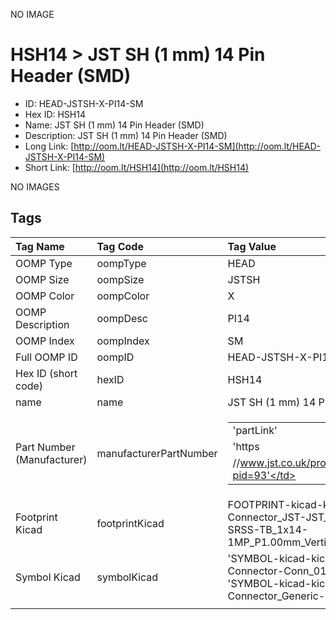 


  
NO IMAGE  
# HSH14 > JST SH (1 mm) 14 Pin Header (SMD)

- ID: HEAD-JSTSH-X-PI14-SM
- Hex ID: HSH14
- Name: JST SH (1 mm) 14 Pin Header (SMD)
- Description: JST SH (1 mm) 14 Pin Header (SMD)
- Long Link: [http://oom.lt/HEAD-JSTSH-X-PI14-SM](http://oom.lt/HEAD-JSTSH-X-PI14-SM)
- Short Link: [http://oom.lt/HSH14](http://oom.lt/HSH14)
  
NO IMAGES  
## Tags
  

|Tag Name|Tag Code|Tag Value|
| :--- | :--- | :--- |
|OOMP Type|oompType|HEAD|
|OOMP Size|oompSize|JSTSH|
|OOMP Color|oompColor|X|
|OOMP Description|oompDesc|PI14|
|OOMP Index|oompIndex|SM|
|Full OOMP ID|oompID|HEAD-JSTSH-X-PI14-SM|
|Hex ID (short code)|hexID|HSH14|
|name|name|JST SH (1 mm) 14 Pin Header (SMD)|
|Part Number (Manufacturer)|manufacturerPartNumber|<table><tr><td>'partLink'</td></tr><tr><td> 'https</td></tr><tr><td>//www.jst.co.uk/productSeries.php?pid=93'</td></tr></table>|
|Footprint Kicad|footprintKicad|FOOTPRINT-kicad-kicad-footprints-Connector_JST-JST_SH_BM14B-SRSS-TB_1x14-1MP_P1.00mm_Vertical|
|Symbol Kicad|symbolKicad|'SYMBOL-kicad-kicad-symbols-Connector-Conn_01x14_Male', 'SYMBOL-kicad-kicad-symbols-Connector_Generic-Conn_01x14'|
||||
